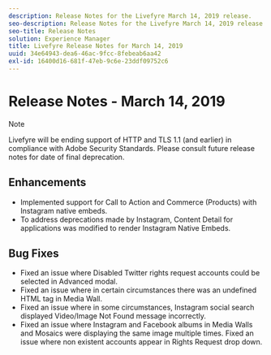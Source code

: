 ```yaml
---
description: Release Notes for the Livefyre March 14, 2019 release.
seo-description: Release Notes for the Livefyre March 14, 2019 release.
seo-title: Release Notes
solution: Experience Manager
title: Livefyre Release Notes for March 14, 2019
uuid: 34e64943-dea6-46ac-9fcc-8febeab6aa42
exl-id: 16400d16-681f-47eb-9c6e-23ddf09752c6
---
```

# Release Notes - March 14, 2019

>[!NOTE]
>
>Livefyre will be ending support of HTTP and TLS 1.1 (and earlier) in compliance with Adobe Security Standards.  Please consult future release notes for date of final deprecation.

## Enhancements

* Implemented support for Call to Action and Commerce (Products) with Instagram native embeds.
* To address deprecations made by Instagram, Content Detail for applications was modified to render Instagram Native Embeds. 


## Bug Fixes

* Fixed an issue where Disabled Twitter rights request accounts could be selected in Advanced modal.
* Fixed an issue where in certain circumstances there was an undefined HTML tag in Media Wall.
* Fixed an issue where in some circumstances, Instagram social search displayed Video/Image Not Found message incorrectly.
* Fixed an issue where Instagram and Facebook albums in Media Walls and Mosaics were displaying the same image multiple times.
Fixed an issue where non existent accounts appear in Rights Request drop down.
